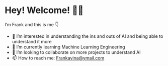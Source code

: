 # Hey! Welcome! 🙋‍♂️
I’m Frank and this is me 👇

- 👀 I’m interested in understanding the ins and outs of AI and being able to understand it more
- 🌱 I’m currently learning Machine Learning Engineering
- 💞️ I’m looking to collaborate on more projects to understand AI
- 📫 How to reach me: Frankavina@ymail.com
